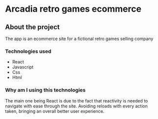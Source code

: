 # Arcadia retro games ecommerce

## About the project
The app is an ecommerce site for a fictional retro games selling company


### Technologies used
- React
- Javascript
- Css
- Html

### Why am I using this technologies
The main one being React is due to the fact that reactivity is needed to navigate with ease through the site.
Avoiding reloads with every action taken, bringing an overall better user experience.